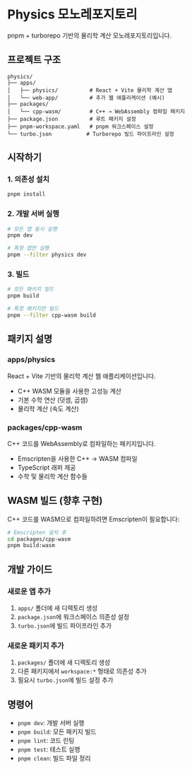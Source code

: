 # Physics 모노레포지토리

pnpm + turborepo 기반의 물리학 계산 모노레포지토리입니다.

## 프로젝트 구조

```
physics/
├── apps/
│   ├── physics/          # React + Vite 물리학 계산 앱
│   └── web-app/          # 추가 웹 애플리케이션 (예시)
├── packages/
│   └── cpp-wasm/         # C++ → WebAssembly 컴파일 패키지
├── package.json          # 루트 패키지 설정
├── pnpm-workspace.yaml   # pnpm 워크스페이스 설정
└── turbo.json           # Turborepo 빌드 파이프라인 설정
```

## 시작하기

### 1. 의존성 설치

```bash
pnpm install
```

### 2. 개발 서버 실행

```bash
# 모든 앱 동시 실행
pnpm dev

# 특정 앱만 실행
pnpm --filter physics dev
```

### 3. 빌드

```bash
# 모든 패키지 빌드
pnpm build

# 특정 패키지만 빌드
pnpm --filter cpp-wasm build
```

## 패키지 설명

### apps/physics

React + Vite 기반의 물리학 계산 웹 애플리케이션입니다.
- C++ WASM 모듈을 사용한 고성능 계산
- 기본 수학 연산 (덧셈, 곱셈)
- 물리학 계산 (속도 계산)

### packages/cpp-wasm

C++ 코드를 WebAssembly로 컴파일하는 패키지입니다.
- Emscripten을 사용한 C++ → WASM 컴파일
- TypeScript 래퍼 제공
- 수학 및 물리학 계산 함수들

## WASM 빌드 (향후 구현)

C++ 코드를 WASM으로 컴파일하려면 Emscripten이 필요합니다:

```bash
# Emscripten 설치 후
cd packages/cpp-wasm
pnpm build:wasm
```

## 개발 가이드

### 새로운 앱 추가

1. `apps/` 폴더에 새 디렉토리 생성
2. `package.json`에 워크스페이스 의존성 설정
3. `turbo.json`에 빌드 파이프라인 추가

### 새로운 패키지 추가

1. `packages/` 폴더에 새 디렉토리 생성
2. 다른 패키지에서 `workspace:*` 형태로 의존성 추가
3. 필요시 `turbo.json`에 빌드 설정 추가

## 명령어

- `pnpm dev`: 개발 서버 실행
- `pnpm build`: 모든 패키지 빌드
- `pnpm lint`: 코드 린팅
- `pnpm test`: 테스트 실행
- `pnpm clean`: 빌드 파일 정리
